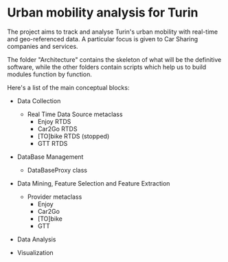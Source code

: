 # Urban mobility analysis for Turin

The project aims to track and analyse Turin's urban mobility with real-time and geo-referenced data.
A particular focus is given to Car Sharing companies and services.

The folder "Architecture" contains the skeleton of what will be the definitive software, while the other folders contain scripts which help us to build modules function by function.

Here's a list of the main conceptual blocks:

- Data Collection
  - Real Time Data Source metaclass
    - Enjoy RTDS
    - Car2Go RTDS
    - [TO]bike RTDS (stopped)
    - GTT RTDS
  
- DataBase Management
  - DataBaseProxy class
  
- Data Mining, Feature Selection and Feature Extraction
  - Provider metaclass
    - Enjoy
    - Car2Go
    - [TO]bike 
    - GTT

- Data Analysis

- Visualization
